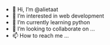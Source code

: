 - 👋 Hi, I’m @alietaat
- 👀 I’m interested in web development
- 🌱 I’m currently learning python
- 💞️ I’m looking to collaborate on ...
- 📫 How to reach me ...

<!---
alietaat/alietaat is a ✨ special ✨ repository because its `README.md` (this file) appears on your GitHub profile.
You can click the Preview link to take a look at your changes.
--->
